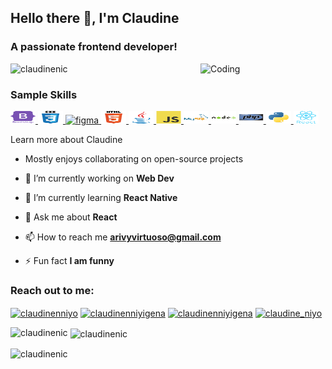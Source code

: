 <h2 align="left">Hello there 👋, I'm Claudine</h2>
<h3 align="left">A passionate frontend developer!</h3>
<img align="right" alt="Coding" width="200" src="https://cdn.dribbble.com/users/926537/screenshots/4502924/python-2.gif">
 
<p align="left"> <img src="https://komarev.com/ghpvc/?username=claudinenic&label=Profile%20views&color=0e75b6&style=flat" alt="claudinenic" /> </p>

<h3 align="left">Sample Skills</h3>
<p align="left"> <a href="https://getbootstrap.com" target="_blank" rel="noreferrer"> <img src="https://raw.githubusercontent.com/devicons/devicon/master/icons/bootstrap/bootstrap-plain-wordmark.svg" alt="bootstrap" width="40" height="20"/> </a> <a href="https://www.w3schools.com/css/" target="_blank" rel="noreferrer"> <img src="https://raw.githubusercontent.com/devicons/devicon/master/icons/css3/css3-original-wordmark.svg" alt="css3" width="40" height="20"/> </a> <a href="https://www.figma.com/" target="_blank" rel="noreferrer"> <img src="https://www.vectorlogo.zone/logos/figma/figma-icon.svg" alt="figma" width="40" height="20"/> </a> <a href="https://www.w3.org/html/" target="_blank" rel="noreferrer"> <img src="https://raw.githubusercontent.com/devicons/devicon/master/icons/html5/html5-original-wordmark.svg" alt="html5" width="40" height="20"/> </a> <a href="https://www.java.com" target="_blank" rel="noreferrer"> <img src="https://raw.githubusercontent.com/devicons/devicon/master/icons/java/java-original.svg" alt="java" width="40" height="20"/> </a> <a href="https://developer.mozilla.org/en-US/docs/Web/JavaScript" target="_blank" rel="noreferrer"> <img src="https://raw.githubusercontent.com/devicons/devicon/master/icons/javascript/javascript-original.svg" alt="javascript" width="40" height="20"/> </a> <a href="https://www.mysql.com/" target="_blank" rel="noreferrer"> <img src="https://raw.githubusercontent.com/devicons/devicon/master/icons/mysql/mysql-original-wordmark.svg" alt="mysql" width="40" height="20"/> </a> <a href="https://nodejs.org" target="_blank" rel="noreferrer"> <img src="https://raw.githubusercontent.com/devicons/devicon/master/icons/nodejs/nodejs-original-wordmark.svg" alt="nodejs" width="40" height="20"/> </a> <a href="https://www.php.net" target="_blank" rel="noreferrer"> <img src="https://raw.githubusercontent.com/devicons/devicon/master/icons/php/php-original.svg" alt="php" width="40" height="20"/> </a> <a href="https://www.python.org" target="_blank" rel="noreferrer"> <img src="https://raw.githubusercontent.com/devicons/devicon/master/icons/python/python-original.svg" alt="python" width="40" height="20"/> </a> <a href="https://reactjs.org/" target="_blank" rel="noreferrer"> <img src="https://raw.githubusercontent.com/devicons/devicon/master/icons/react/react-original-wordmark.svg" alt="react" width="40" height="20"/> </a> </p>


Learn more about Claudine

- Mostly enjoys collaborating on open-source projects

- 🔭 I’m currently working on **Web Dev**

- 🌱 I’m currently learning **React Native**

- 💬 Ask me about **React**

- 📫 How to reach me **arivyvirtuoso@gmail.com**

- ⚡ Fun fact **I am funny**

<h3 align="left">Reach out to me:</h3>
<p align="left">
<a href="https://twitter.com/claudinenniyo" target="blank"><img align="center" src="https://raw.githubusercontent.com/rahuldkjain/github-profile-readme-generator/master/src/images/icons/Social/twitter.svg" alt="claudinenniyo" height="20" width="30" /></a>
<a href="https://linkedin.com/in/claudinenniyigena" target="blank"><img align="center" src="https://raw.githubusercontent.com/rahuldkjain/github-profile-readme-generator/master/src/images/icons/Social/linked-in-alt.svg" alt="claudinenniyigena" height="20" width="30" /></a>
<a href="https://fb.com/claudinenniyigena" target="blank"><img align="center" src="https://raw.githubusercontent.com/rahuldkjain/github-profile-readme-generator/master/src/images/icons/Social/facebook.svg" alt="claudinenniyigena" height="20" width="30" /></a>
<a href="https://instagram.com/claudine_niyo" target="blank"><img align="center" src="https://raw.githubusercontent.com/rahuldkjain/github-profile-readme-generator/master/src/images/icons/Social/instagram.svg" alt="claudine_niyo" height="20" width="30" /></a>
</p>

<p><img align="left" src="https://github-readme-stats.vercel.app/api/top-langs?username=claudinenic&show_icons=true&locale=en&layout=compact" alt="claudinenic" /></p>

<p>&nbsp;<img align="center" src="https://github-readme-stats.vercel.app/api?username=claudinenic&show_icons=true&locale=en" alt="claudinenic" /></p>

<p><img align="center" src="https://github-readme-streak-stats.herokuapp.com/?user=claudinenic&" alt="claudinenic" /></p>
   
   
